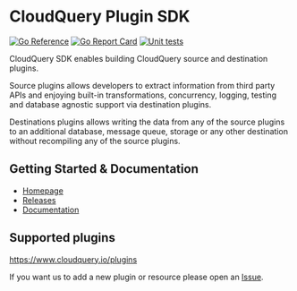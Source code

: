 # CloudQuery Plugin SDK

[![Go Reference](https://pkg.go.dev/badge/github.com/cloudquery/plugin-sdk#section-readme.svg)](https://pkg.go.dev/github.com/cloudquery/plugin-sdk#section-readme)
[![Go Report Card](https://goreportcard.com/badge/github.com/cloudquery/plugin-sdk)](https://goreportcard.com/report/github.com/cloudquery/plugin-sdk)
[![Unit tests](https://github.com/cloudquery/plugin-sdk/actions/workflows/unittest.yml/badge.svg)](https://github.com/cloudquery/plugin-sdk/actions/workflows/unittest.yml)

CloudQuery SDK enables building CloudQuery source and destination plugins.

Source plugins allows developers to extract information from third party APIs and enjoying built-in transformations, concurrency, logging, testing and database agnostic support via destination plugins.

Destinations plugins allows writing the data from any of the source plugins to an additional database, message queue, storage or any other destination without recompiling any of the source plugins.

## Getting Started & Documentation

* [Homepage](https://www.cloudquery.io)
* [Releases](https://github.com/cloudquery/cloudquery/releases?q=cli%2F&expanded=true)
* [Documentation](https://www.cloudquery.io/docs)

## Supported plugins

<https://www.cloudquery.io/plugins>

If you want us to add a new plugin or resource please open an [Issue](https://github.com/cloudquery/cloudquery/issues).

